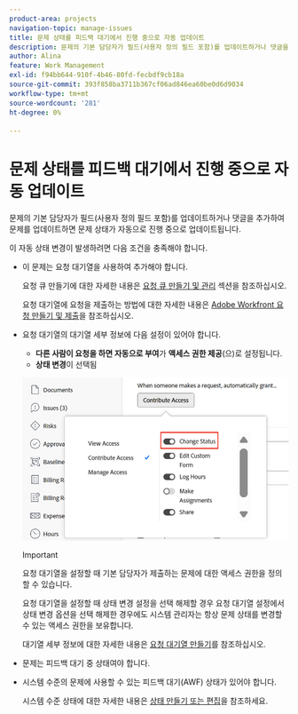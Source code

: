 ```yaml
---
product-area: projects
navigation-topic: manage-issues
title: 문제 상태를 피드백 대기에서 진행 중으로 자동 업데이트
description: 문제의 기본 담당자가 필드(사용자 정의 필드 포함)를 업데이트하거나 댓글을 추가하여 문제를 업데이트하면 문제 상태가 자동으로 진행 중으로 업데이트됩니다.
author: Alina
feature: Work Management
exl-id: f94bb644-910f-4b46-80fd-fecbdf9cb18a
source-git-commit: 393f858ba3711b367cf06ad846ea60be0d6d9034
workflow-type: tm+mt
source-wordcount: '281'
ht-degree: 0%

---
```


# 문제 상태를 피드백 대기에서 진행 중으로 자동 업데이트

<!--Audited: 109/2025-->

문제의 기본 담당자가 필드(사용자 정의 필드 포함)를 업데이트하거나 댓글을 추가하여 문제를 업데이트하면 문제 상태가 자동으로 진행 중으로 업데이트됩니다.

이 자동 상태 변경이 발생하려면 다음 조건을 충족해야 합니다.

* 이 문제는 요청 대기열을 사용하여 추가해야 합니다.

  요청 큐 만들기에 대한 자세한 내용은 [요청 큐 만들기 및 관리](../../../manage-work/requests/create-and-manage-request-queues/create-manage-request-queues.md) 섹션을 참조하십시오.

  요청 대기열에 요청을 제출하는 방법에 대한 자세한 내용은 [Adobe Workfront 요청 만들기 및 제출](../../../manage-work/requests/create-requests/create-submit-requests.md)을 참조하십시오.

* 요청 대기열의 대기열 세부 정보에 다음 설정이 있어야 합니다.
   * **다른 사람이 요청을 하면 자동으로 부여**&#x200B;가 **액세스 권한 제공**(으)로 설정됩니다.
   * **상태 변경**&#x200B;이 선택됨

  ![큐 세부 정보에서 Contribute 액세스 및 상태 변경을 선택할 수 있습니다.](assets/queuedetails-contributeaccess-changestatus.png)

  >[!IMPORTANT]
  >
  >  요청 대기열을 설정할 때 기본 담당자가 제출하는 문제에 대한 액세스 권한을 정의할 수 있습니다.
  >
  >요청 대기열을 설정할 때 상태 변경 설정을 선택 해제할 경우 요청 대기열 설정에서 상태 변경 옵션을 선택 해제한 경우에도 시스템 관리자는 항상 문제 상태를 변경할 수 있는 액세스 권한을 보유합니다.

  대기열 세부 정보에 대한 자세한 내용은 [요청 대기열 만들기](../../../manage-work/requests/create-and-manage-request-queues/create-request-queue.md)를 참조하십시오.

* 문제는 피드백 대기 중 상태여야 합니다.
* 시스템 수준의 문제에 사용할 수 있는 피드백 대기(AWF) 상태가 있어야 합니다.

  시스템 수준 상태에 대한 자세한 내용은 [상태 만들기 또는 편집](../../../administration-and-setup/customize-workfront/creating-custom-status-and-priority-labels/create-or-edit-a-status.md)을 참조하세요.
